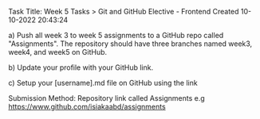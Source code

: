 Task Title: Week 5 Tasks > Git and GitHub
Elective - Frontend
Created 10-10-2022 20:43:24

a) Push all week 3 to week 5 assignments to a GitHub repo called "Assignments". The repository should have three branches named week3, week4, and week5 on GitHub.

b) Update your profile with your GitHub link.

c) Setup your [username].md file on GitHub using the link

Submission Method: Repository link called Assignments e.g https://www.github.com/isiakaabd/assignments